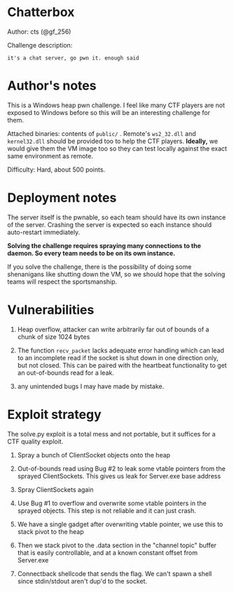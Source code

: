 # Chatterbox

Author: cts (@gf_256)

Challenge description:

```
it's a chat server, go pwn it. enough said

```

# Author's notes

This is a Windows heap pwn challenge. I feel like many CTF players are not exposed to Windows before so this will be an interesting challenge for them.

Attached binaries: contents of `public/` . Remote's `ws2_32.dll` and `kernel32.dll` should be provided too to help the CTF players.
**Ideally,** we would give them the VM image too so they can test locally against the exact same environment as remote.

Difficulty: Hard, about 500 points.

# Deployment notes

The server itself is the pwnable, so each team should have its own instance of the server. Crashing the server is expected so each instance should auto-restart immediately.

**Solving the challenge requires spraying many connections to the daemon. So every team needs to be on its own instance.**

If you solve the challenge, there is the possibility of doing some shenanigans like shutting down the VM, so we should hope that the solving teams will respect the sportsmanship.

# Vulnerabilities

1. Heap overflow, attacker can write arbitrarily far out of bounds of a chunk of size 1024 bytes

2. The function `recv_packet` lacks adequate error handling which can lead to an incomplete read if the socket is shut down in one direction only, but not closed. This can be paired with the heartbeat functionality to get an out-of-bounds read for a leak.

3. any unintended bugs I may have made by mistake.

# Exploit strategy

The solve.py exploit is a total mess and not portable, but it suffices for a CTF quality exploit.

1. Spray a bunch of ClientSocket objects onto the heap

2. Out-of-bounds read using Bug #2 to leak some vtable pointers from the sprayed ClientSockets. This gives us leak for Server.exe base address

3. Spray ClientSockets again

4. Use Bug #1 to overflow and overwrite some vtable pointers in the sprayed objects. This step is not reliable and it can just crash.

5. We have a single gadget after overwriting vtable pointer, we use this to stack pivot to the heap

6. Then we stack pivot to the .data section in the "channel topic" buffer that is easily controllable, and at a known constant offset from Server.exe

7. Connectback shellcode that sends the flag. We can't spawn a shell since stdin/stdout aren't dup'd to the socket.
